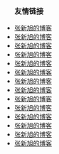 <!--
title:链接
desc:简介
template:link
date:ss
slogen:往而不来，非礼也，来而不往，亦非礼也
-->

<ul>
  <h3>友情链接</h3>
  <li><a href="#">张新旭的博客</a></li>
  <li><a href="#">张新旭的博客</a></li>
  <li><a href="#">张新旭的博客</a></li>
  <li><a href="#">张新旭的博客</a></li>
  <li><a href="#">张新旭的博客</a></li>
  <li><a href="#">张新旭的博客</a></li>
  <li><a href="#">张新旭的博客</a></li>
  <li><a href="#">张新旭的博客</a></li>
  <li><a href="#">张新旭的博客</a></li>
  <li><a href="#">张新旭的博客</a></li>
  <li><a href="#">张新旭的博客</a></li>
  <li><a href="#">张新旭的博客</a></li>
  <li><a href="#">张新旭的博客</a></li>
  <li><a href="#">张新旭的博客</a></li>
  <div class="clear"></div>
</ul>